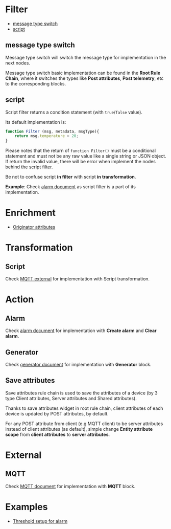 # Filter

* [message type switch](#message-type-switch)
* [script](#script)

## message type switch

Message type switch will switch the message type for implementation in the next nodes.

Message type switch basic implementation can be found in the **Root Rule Chain**, where it switches the types like **Post attributes**, **Post telemetry**, etc to the corresponding blocks.

## script

Script filter returns a condition statement (with ``true``/``false`` value).

Its default implementation is:

```js
function Filter (msg, metadata, msgType){
    return msg.temperature > 20;
}
```

Please notes that the return of ``function Filter()`` must be a conditional statement and must not be any raw value like a single string or JSON object. If return the invalid value, there will be error when implement the nodes behind the script filter.

Be not to confuse script **in filter** with script **in transformation**.

**Example**: Check [alarm document](Alarm.md) as script filter is a part of its implementation.

# Enrichment

* [Originator attributes](Originator%20attributes.md)

# Transformation

## Script

Check [MQTT external](MQTT.md) for implementation with Script transformation.

# Action

## Alarm

Check [alarm document](Alarm.md) for implementation with **Create alarm** and **Clear alarm**.

## Generator

Check [generator document](Generator.md) for implementation with **Generator** block.

## Save attributes

Save attributes rule chain is used to save the attributes of a device (by 3 type Client attributes, Server attributes and Shared attributes).

Thanks to save attributes widget in root rule chain, client attributes of each device is updated by POST attributes, by default.

For any POST attribute from client (e.g MQTT client) to be server attributes instead of client attributes (as default), simple change **Entity attribute scope** from **client attributes** to **server attributes**.

# External

## MQTT

Check [MQTT document](MQTT.md) for implementation with **MQTT** block.

# Examples

* [Threshold setup for alarm](Alarm%20and%20threshold.md)
